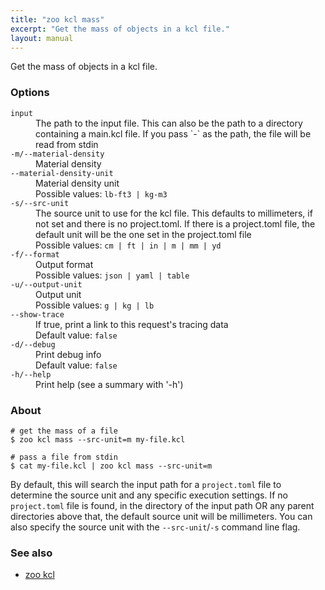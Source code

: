 ```yaml
---
title: "zoo kcl mass"
excerpt: "Get the mass of objects in a kcl file."
layout: manual
---
```


Get the mass of objects in a kcl file.

### Options

<dl class="flags">
   <dt><code>input</code></dt>
   <dd>The path to the input file. This can also be the path to a directory containing a main.kcl file. If you pass `-` as the path, the file will be read from stdin</dd>

   <dt><code>-m/--material-density</code></dt>
   <dd>Material density</dd>

   <dt><code>--material-density-unit</code></dt>
   <dd>Material density unit<br/>Possible values: <code>lb-ft3 | kg-m3</code></dd>

   <dt><code>-s/--src-unit</code></dt>
   <dd>The source unit to use for the kcl file. This defaults to millimeters, if not set and there is no project.toml. If there is a project.toml file, the default unit will be the one set in the project.toml file<br/>Possible values: <code>cm | ft | in | m | mm | yd</code></dd>

   <dt><code>-f/--format</code></dt>
   <dd>Output format<br/>Possible values: <code>json | yaml | table</code></dd>

   <dt><code>-u/--output-unit</code></dt>
   <dd>Output unit<br/>Possible values: <code>g | kg | lb</code></dd>

   <dt><code>--show-trace</code></dt>
   <dd>If true, print a link to this request's tracing data<br/>Default value: <code>false</code></dd>

   <dt><code>-d/--debug</code></dt>
   <dd>Print debug info<br/>Default value: <code>false</code></dd>

   <dt><code>-h/--help</code></dt>
   <dd>Print help (see a summary with '-h')</dd>
</dl>


### About

```
# get the mass of a file
$ zoo kcl mass --src-unit=m my-file.kcl

# pass a file from stdin
$ cat my-file.kcl | zoo kcl mass --src-unit=m
```

By default, this will search the input path for a `project.toml` file to determine the source
unit and any specific execution settings. If no `project.toml` file is found, in the directory
of the input path OR any parent directories above that, the default
source unit will be millimeters. You can also specify the source unit with the
`--src-unit`/`-s` command line flag.

### See also

* [zoo kcl](./zoo_kcl)